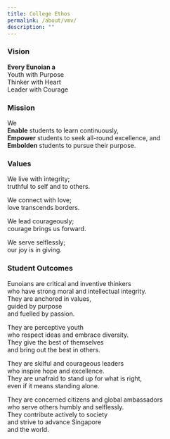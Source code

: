 ```yaml
---
title: College Ethos
permalink: /about/vmv/
description: ""
---
```

### Vision

**Every Eunoian a** <br>
Youth with Purpose <br>
Thinker with Heart <br>
Leader with Courage

### Mission

We <br>
**Enable** students to learn continuously, <Br>
**Empower** students to seek all-round excellence, and <br>
**Embolden** students to pursue their purpose.

### Values

We live with integrity; <br>
truthful to self and to others.

We connect with love; <br>
love transcends borders.

We lead courageously; <br>
courage brings us forward.

We serve selflessly; <br>
our joy is in giving.

### Student Outcomes

Eunoians are critical and inventive thinkers <br>
who have strong moral and intellectual integrity. <br>
They are anchored in values, <br>
guided by purpose <br>
and fuelled by passion.

They are perceptive youth <br>
who respect ideas and embrace diversity. <br>
They give the best of themselves <br>
and bring out the best in others.

They are skilful and courageous leaders <br>
who inspire hope and excellence. <br>
They are unafraid to stand up for what is right, <br>
even if it means standing alone.

They are concerned citizens and global ambassadors <br>
who serve others humbly and selflessly. <br>
They contribute actively to society <br>
and strive to advance Singapore <br>
and the world.
